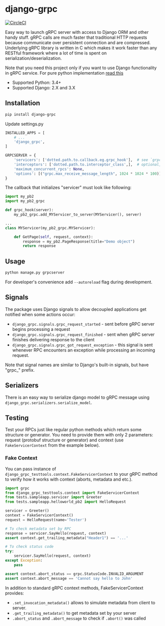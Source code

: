 # django-grpc

[![CircleCI](https://circleci.com/gh/gluk-w/django-grpc.svg?style=svg)](https://circleci.com/gh/gluk-w/django-grpc)


Easy way to launch gRPC server with access to Django ORM and other handy stuff.
gRPC calls are much faster that traditional HTTP requests because communicate over
persistent connection and are compressed. Underlying gRPC library is written in C which
makes it work faster than any RESTful framework where a lot of time is spent on serialization/deserialization.

Note that you need this project only if you want to use Django functionality in gRPC service. 
For pure python implementation [read this](https://grpc.io/docs/languages/python/quickstart/)

* Supported Python: 3.4+
* Supported Django: 2.X and 3.X

## Installation

```bash
pip install django-grpc
``` 

Update settings.py
```python
INSTALLED_APPS = [
    # ...
    'django_grpc',
]

GRPCSERVER = {
    'servicers': ['dotted.path.to.callback.eg.grpc_hook'],  # see `grpc_hook()` below
    'interceptors': ['dotted.path.to.interceptor_class',],  # optional, interceprots are similar to middleware in Django
    'maximum_concurrent_rpcs': None,
    'options': [("grpc.max_receive_message_length", 1024 * 1024 * 100)],  # optional, additional options passed to grpc.server
}
```

The callback that initializes "servicer" must look like following:
```python
import my_pb2
import my_pb2_grpc

def grpc_hook(server):
    my_pb2_grpc.add_MYServicer_to_server(MYServicer(), server)

...
class MYServicer(my_pb2_grpc.MYServicer):

    def GetPage(self, request, context):
        response = my_pb2.PageResponse(title="Demo object")
        return response
```

## Usage
```bash
python manage.py grpcserver
```

For developer's convenience add `--autoreload` flag during development.


## Signals
The package uses Django signals to allow decoupled applications get notified when some actions occur:
* `django_grpc.signals.grpc_request_started` - sent before gRPC server begins processing a request
* `django_grpc.signals.grpc_request_finished` - sent when gRPC server finishes delivering response to the client
* `django_grpc.signals.grpc_got_request_exception` - this signal is sent whenever RPC encounters an exception while
processing an incoming request.

Note that signal names are similar to Django's built-in signals, but have "grpc_" prefix.


## Serializers
There is an easy way to serialize django model to gRPC message using `django_grpc.serializers.serialize_model`.


## Testing
Test your RPCs just like regular python methods which return some 
structure or generator. You need to provide them with only 2 parameters:
request (protobuf structure or generator) and context (use `FakeServicerContext` from the example below).

### Fake Context
You can pass instance of `django_grpc_testtools.context.FakeServicerContext` to your gRPC method
to verify how it works with context (aborts, metadata and etc.).
```python
import grpc
from django_grpc_testtools.context import FakeServicerContext
from tests.sampleapp.servicer import Greeter
from tests.sampleapp.helloworld_pb2 import HelloRequest

servicer = Greeter()
context = FakeServicerContext()
request = HelloRequest(name='Tester')

# To check metadata set by RPC 
response = servicer.SayHello(request, context)
assert context.get_trailing_metadata("Header1") == '...'

# To check status code
try:
    servicer.SayHello(request, context) 
except Exception:
    pass

assert context.abort_status == grpc.StatusCode.INVALID_ARGUMENT
assert context.abort_message == 'Cannot say hello to John'
```

In addition to standard gRPC context methods, FakeServicerContext provides:
 * `.set_invocation_metadata()` allows to simulate metadata from client to server.
 * `.get_trailing_metadata()` to get metadata set by your server
 * `.abort_status` and `.abort_message` to check if `.abort()` was called 
